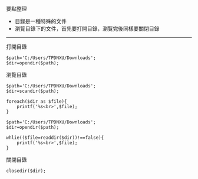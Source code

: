 要點整理
- 目錄是一種特殊的文件
- 瀏覽目錄下的文件，首先要打開目錄，瀏覽完後同樣要關閉目錄

---

打開目錄
```
$path='C:/Users/TPDNXU/Downloads';
$dir=opendir($path);
```

瀏覽目錄
```
$path='C:/Users/TPDNXU/Downloads';
$dir=scandir($path);

foreach($dir as $file){
	printf('%s<br>',$file);
}
```

```
$path='C:/Users/TPDNXU/Downloads';
$dir=opendir($path);

whlie(($file=readdir($dir))!==false){
	printf('%s<br>',$file);
}
```

關閉目錄
```
closedir($dir);
```